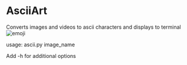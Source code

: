 # AsciiArt
Converts images and videos to ascii characters and displays to terminal
![emoji](https://user-images.githubusercontent.com/11508260/92060625-20fbf480-ed49-11ea-9eeb-d11c2a546e40.png)

usage: ascii.py image_name

Add -h for additional options
